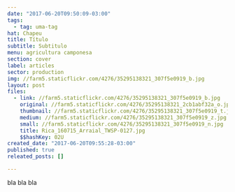 ```yaml
---
date: "2017-06-20T09:50:09-03:00"
tags:
  - tag: uma-tag
hat: Chapeu
title: Título
subtitle: Subtitulo
menu: agricultura camponesa
section: cover
label: articles
sector: production
img: //farm5.staticflickr.com/4276/35295138321_307f5e0919_b.jpg
layout: post
files:
  - link: //farm5.staticflickr.com/4276/35295138321_307f5e0919_b.jpg
    original: //farm5.staticflickr.com/4276/35295138321_2cb1abf32a_o.jpg
    thumbnail: //farm5.staticflickr.com/4276/35295138321_307f5e0919_t.jpg
    medium: //farm5.staticflickr.com/4276/35295138321_307f5e0919_z.jpg
    small: //farm5.staticflickr.com/4276/35295138321_307f5e0919_n.jpg
    title: Rica_160715_Arraial_TWSP-0127.jpg
    $$hashKey: 02U
created_date: "2017-06-20T09:55:28-03:00"
published: true
releated_posts: []

---
```

<p>bla bla bla</p>
